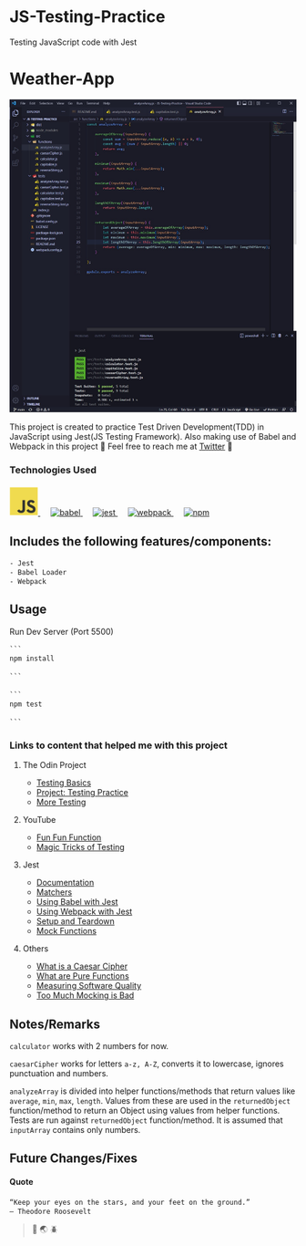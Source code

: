 # JS-Testing-Practice
Testing JavaScript code with Jest


# Weather-App


![This is an image](https://github.com/hmjatt/JS-Testing-Practice/blob/main/src/screen/Js-testing.jpg)


This project is created to practice Test Driven Development(TDD) in JavaScript using Jest(JS Testing Framework). Also making use of Babel and Webpack in this project :milky_way: Feel free to reach me at [Twitter](https://twitter.com/hmjatt/) :wave:



### Technologies Used

<a href="https://developer.mozilla.org/en-US/docs/Web/JavaScript" target="_blank" rel="noreferrer"> <img src="https://raw.githubusercontent.com/devicons/devicon/master/icons/javascript/javascript-original.svg" alt="javascript" width="50" height="50"/> </a>  &emsp;   <a href="https://babeljs.io/" target="_blank" rel="noreferrer"> <img src="https://upload.wikimedia.org/wikipedia/commons/0/02/Babel_Logo.svg" alt="babel" width="50" height="50"/> </a>  &emsp;   <a href="https://jestjs.io/" target="_blank" rel="noreferrer"> <img src="https://jestjs.io/img/jest.png" alt="jest" width="50" height="50"/> </a>  &emsp;  <a href="https://webpack.js.org/" target="_blank" rel="noreferrer"> <img style="margin-top:40px;" src="https://raw.githubusercontent.com/webpack/media/master/logo/logo-on-dark-bg.svg" alt="webpack" width="120" height="70"/> </a>  &emsp;   <a href="https://www.npmjs.com/" target="_blank" rel="noreferrer"> <img style="margin-top:20px;" src="https://raw.githubusercontent.com/npm/logos/master/npm%20logo/npm-logo-red.svg" alt="npm" width="50" height="50"/> </a>


## Includes the following features/components:

	- Jest
	- Babel Loader
	- Webpack


## Usage

Run Dev Server (Port 5500)

    ```
    npm install

    ```

    ```
    npm test

    ```

### Links to content that helped me with this project

1. The Odin Project
	- [Testing Basics](https://www.theodinproject.com/lessons/node-path-javascript-testing-basics)
	- [Project: Testing Practice](https://www.theodinproject.com/lessons/node-path-javascript-testing-practice)
	- [More Testing](https://www.theodinproject.com/lessons/node-path-javascript-more-testing)

2. YouTube
	- [Fun Fun Function](https://www.youtube.com/playlist?list=PL0zVEGEvSaeF_zoW9o66wa_UCNE3a7BEr)
	- [Magic Tricks of Testing](https://www.youtube.com/watch?v=URSWYvyc42M)

3. Jest
	- [Documentation](https://jestjs.io/docs/getting-started)
	- [Matchers](https://jestjs.io/docs/using-matchers)
	- [Using Babel with Jest](https://jestjs.io/docs/getting-started#using-babel)
	- [Using Webpack with Jest](https://jestjs.io/docs/webpack)
	- [Setup and Teardown](https://jestjs.io/docs/setup-teardown)
	- [Mock Functions](https://jestjs.io/docs/mock-functions)

4. Others
	- [What is a Caesar Cipher](http://practicalcryptography.com/ciphers/caesar-cipher/)
	- [What are Pure Functions](https://medium.com/@jamesjefferyuk/javascript-what-are-pure-functions-4d4d5392d49c)
	- [Measuring Software Quality](https://medium.com/javascript-scene/why-i-use-tape-instead-of-mocha-so-should-you-6aa105d8eaf4)
	- [Too Much Mocking is Bad](https://medium.com/javascript-scene/mocking-is-a-code-smell-944a70c90a6a)

	

	
## Notes/Remarks

`calculator` works with 2 numbers for now.

`caesarCipher` works for letters `a-z, A-Z`, converts it to lowercase, ignores punctuation and numbers.

`analyzeArray` is divided into helper functions/methods that return values like `average`, `min`, `max`, `length`. Values from these are used in the `returnedObject` function/method to return an Object using values from helper functions. Tests are run against `returnedObject` function/method. It is assumed that `inputArray` contains only numbers.

## Future Changes/Fixes



#### Quote

    “Keep your eyes on the stars, and your feet on the ground.”
    — Theodore Roosevelt
>  	
> :night_with_stars: :earth_asia: :beetle:
